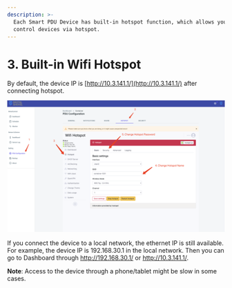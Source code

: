 ```yaml
---
description: >-
  Each Smart PDU Device has built-in hotspot function, which allows you to
  control devices via hotspot.
---
```


# 3. Built-in Wifi Hotspot

By default, the device IP is [http://10.3.141.1/](http://10.3.141.1/) after connecting hotspot.

![](../../../.gitbook/assets/image%20%284%29.png)

If you connect the device to a local network, the ethernet IP is still available. For example, the device IP is 192.168.30.1 in the local network. Then you can go to Dashboard through http://192.168.30.1/ or http://10.3.141.1/.

**Note**: Access to the device through a phone/tablet might be slow in some cases.

